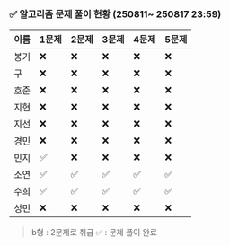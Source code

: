 ### ✅ 알고리즘 문제 풀이 현황 (250811~ 250817 23:59)

| 이름   | 1문제 | 2문제 | 3문제 | 4문제 | 5문제 |
|--------|--------|--------|--------|--------|--------|
| 봉기     | ❌     | ❌     | ❌     | ❌     | ❌     |
| 구     | ❌     | ❌     | ❌     | ❌     | ❌     |
| 호준   | ❌     | ❌     | ❌     | ❌     | ❌     |
| 지현   | ❌     | ❌     | ❌     | ❌     | ❌     |
| 지선   | ❌     | ❌     | ❌     | ❌     | ❌     |
| 경민   | ❌     | ❌     | ❌     | ❌     | ❌     |
| 민지   | ✅     | ❌     | ❌     | ❌     | ❌     |
| 소연   | ✅     | ✅     | ✅     | ✅     | ✅     |
| 수희   |  ✅    |  ✅     |  ✅     |  ✅     |  ✅    |
| 성민   | ❌     | ❌     | ❌     | ❌     | ❌     |

> b형 : 2문제로 취급
> ✅ : 문제 풀이 완료

